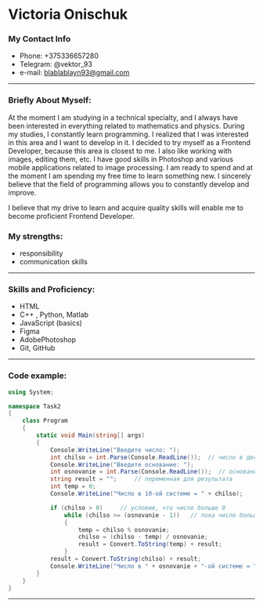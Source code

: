 Victoria Onischuk
=================
### My Contact Info ###
+ Phone: +375336657280
+ Telegram: @vektor_93
+ e-mail: blablablayn93@gmail.com
----------------------
### Briefly About Myself: ###
At the moment I am studying in a technical specialty, and I always have been interested in everything related to mathematics and physics. During my studies, I constantly learn programming. I realized that I was interested in this area and I want to develop in it. I decided to try myself as a Frontend Developer, because this area is closest to me. I also like working with images, editing them, etc. I have good skills in Photoshop and various mobile applications related to image processing. I am ready to spend and at the moment I am spending my free time to learn something new. I sincerely believe that the field of programming allows you to constantly develop and improve. 

I believe that my drive to learn and acquire quality skills will enable me to become proficient Frontend Developer.
### My strengths: ### 
+ responsibility
+ communication skills
------------------------
### Skills and Proficiency: ###
+ HTML
+ C++ , Python, Matlab
+ JavaScript (basics)
+ Figma
+ AdobePhotoshop
+ Git, GitHub
-------------------------
### Code example: ###

```c#
using System;

namespace Task2
{
    class Program
    {
        static void Main(string[] args)
        {
            Console.WriteLine("Введите число: ");
            int chilso = int.Parse(Console.ReadLine());  // число в десятичной
            Console.WriteLine("Введите основание: ");
            int osnovanie = int.Parse(Console.ReadLine());  // основание числа
            string result = "";     // переменная для результата
            int temp = 0;
            Console.WriteLine("Число в 10-ой системе = " + chilso);

            if (chilso > 0)     // условие, что число больше 0
                while (chilso >= (osnovanie - 1))   // пока число больше самого основания
                {
                    temp = chilso % osnovanie;
                    chilso = (chilso - temp) / osnovanie;
                    result = Convert.ToString(temp) + result;
                }
            result = Convert.ToString(chilso) + result;
            Console.WriteLine("Число в " + osnovanie + "-ой системе = " + result);
        }
    }
} 
```
---------------------------------
